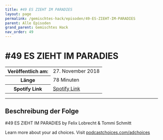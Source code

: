 ```yaml
---
title: #49 ES ZIEHT IM PARADIES
layout: page
permalink: /gemischtes-hack/episoden/49-ES-ZIEHT-IM-PARADIES
parent: Alle Episoden
grand_parent: Gemischtes Hack
nav_order: 49
---
```


# #49 ES ZIEHT IM PARADIES
<table class="resp-table dcf-table dcf-table-responsive dcf-table-bordered dcf-table-striped dcf-w-100%">
                    <tbody>
                        <tr>
                            <th scope="row">Veröffentlich am:</th>
                            <td data-label="Veröffentlich am:">27. November 2018</td>
                        </tr>
                        <tr>
                            <th scope="row">Länge </th>
                            <td data-label="Länge ">78 Minuten</td>
                        </tr><tr>
                                <th scope="row">Spotify Link</th>
                                <td data-label="Spotify Link"><a href="https://open.spotify.com/episode/2ii0zBC8cVKPudPjtyETB8">Spotify Link</a></td>
                            </tr></tbody>
                </table>

***

## Beschreibung der Folge

<div>
<p>#49 ES ZIEHT IM PARADIES by Felix Lobrecht &amp; Tommi Schmitt</p><p> </p><p>Learn more about your ad choices. Visit <a href="https://podcastchoices.com/adchoices">podcastchoices.com/adchoices</a></p>  
</div>

